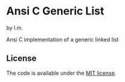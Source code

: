 Ansi C Generic List
====================================================================
by l.m.

Ansi C implementation of a generic linked list

## License

The code is available under the [MIT license](LICENSE.txt).